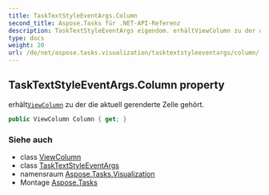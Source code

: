 ```yaml
---
title: TaskTextStyleEventArgs.Column
second_title: Aspose.Tasks für .NET-API-Referenz
description: TaskTextStyleEventArgs eigendom. erhältViewColumn zu der die aktuell gerenderte Zelle gehört.
type: docs
weight: 20
url: /de/net/aspose.tasks.visualization/tasktextstyleeventargs/column/
---
```

## TaskTextStyleEventArgs.Column property

erhält[`ViewColumn`](../../viewcolumn/) zu der die aktuell gerenderte Zelle gehört.

```csharp
public ViewColumn Column { get; }
```

### Siehe auch

* class [ViewColumn](../../viewcolumn/)
* class [TaskTextStyleEventArgs](../)
* namensraum [Aspose.Tasks.Visualization](../../tasktextstyleeventargs/)
* Montage [Aspose.Tasks](../../../)


